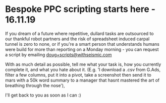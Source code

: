 # Bespoke PPC scripting starts here - 16.11.19

If you dream of a future where repetitive, dullard tasks are outsourced to our thankful robot partners and the risk of spreadsheet induced carpal  tunnel is zero to none, or if you're a smart person that understands humans were build for more than reporting on a Monday morning - you can request a script by emailing doug+scripts@withseismic.com

With as much detail as possible, tell me what your task is, how you currently complete it, and what you hate about it. (E.g. 'I download a .csv from G.Ads, filter a few columns, put it into a pivot, take a screenshot then send it to mars with a 50k word summary to a manager that hasnt mastered the art of breathing through the nose'), 

I'll get back to you as soon as I can :)
